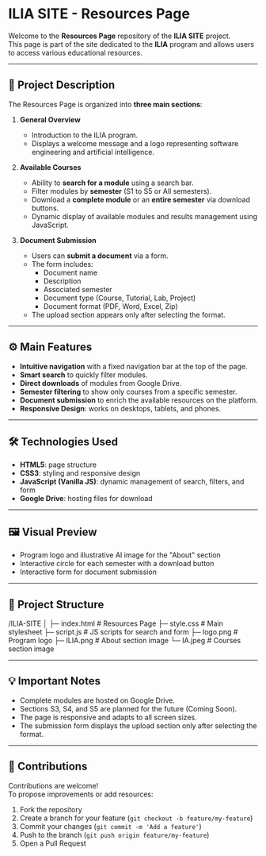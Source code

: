 # ILIA SITE - Resources Page

Welcome to the **Resources Page** repository of the **ILIA SITE** project.  
This page is part of the site dedicated to the **ILIA** program and allows users to access various educational resources.

---

## 📄 Project Description

The Resources Page is organized into **three main sections**:

1. **General Overview**
   - Introduction to the ILIA program.
   - Displays a welcome message and a logo representing software engineering and artificial intelligence.

2. **Available Courses**
   - Ability to **search for a module** using a search bar.
   - Filter modules by **semester** (S1 to S5 or All semesters).
   - Download a **complete module** or an **entire semester** via download buttons.
   - Dynamic display of available modules and results management using JavaScript.

3. **Document Submission**
   - Users can **submit a document** via a form.
   - The form includes:
     - Document name
     - Description
     - Associated semester
     - Document type (Course, Tutorial, Lab, Project)
     - Document format (PDF, Word, Excel, Zip)
   - The upload section appears only after selecting the format.

---

## ⚙️ Main Features

- **Intuitive navigation** with a fixed navigation bar at the top of the page.
- **Smart search** to quickly filter modules.
- **Direct downloads** of modules from Google Drive.
- **Semester filtering** to show only courses from a specific semester.
- **Document submission** to enrich the available resources on the platform.
- **Responsive Design**: works on desktops, tablets, and phones.

---

## 🛠 Technologies Used

- **HTML5**: page structure
- **CSS3**: styling and responsive design
- **JavaScript (Vanilla JS)**: dynamic management of search, filters, and form
- **Google Drive**: hosting files for download

---

## 🖼 Visual Preview

- Program logo and illustrative AI image for the "About" section
- Interactive circle for each semester with a download button
- Interactive form for document submission

---

## 📁 Project Structure

/ILIA-SITE
│
├─ index.html        # Resources Page
├─ style.css         # Main stylesheet
├─ script.js         # JS scripts for search and form
├─ logo.png          # Program logo
├─ ILIA.png          # About section image
└─ IA.jpeg           # Courses section image

---

## 💡 Important Notes

- Complete modules are hosted on Google Drive.
- Sections S3, S4, and S5 are planned for the future (Coming Soon).
- The page is responsive and adapts to all screen sizes.
- The submission form displays the upload section only after selecting the format.

---

## 🤝 Contributions

Contributions are welcome!  
To propose improvements or add resources:  
1. Fork the repository  
2. Create a branch for your feature (`git checkout -b feature/my-feature`)  
3. Commit your changes (`git commit -m 'Add a feature'`)  
4. Push to the branch (`git push origin feature/my-feature`)  
5. Open a Pull Request
